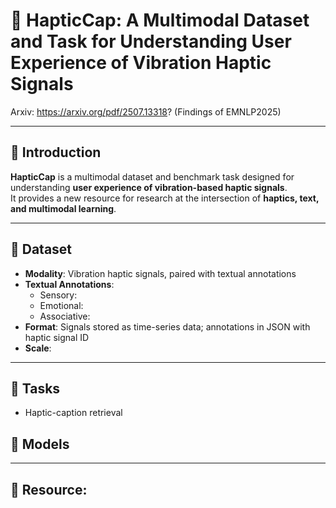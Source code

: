 # 📌 HapticCap: A Multimodal Dataset and Task for Understanding User Experience of Vibration Haptic Signals

Arxiv: https://arxiv.org/pdf/2507.13318? (Findings of EMNLP2025) 

---

## 📖 Introduction
**HapticCap** is a multimodal dataset and benchmark task designed for understanding **user experience of vibration-based haptic signals**.  
It provides a new resource for research at the intersection of **haptics, text, and multimodal learning**.

---

## 📂 Dataset
- **Modality**: Vibration haptic signals, paired with textual annotations  
- **Textual Annotations**:  
  - Sensory: 
  - Emotional:
  - Associative:
- **Format**: Signals stored as time-series data; annotations in JSON with haptic signal ID  
- **Scale**: 

---

## 🧩 Tasks
- Haptic-caption retrieval

## 🧩 Models



---

## 🚀 Resource:







